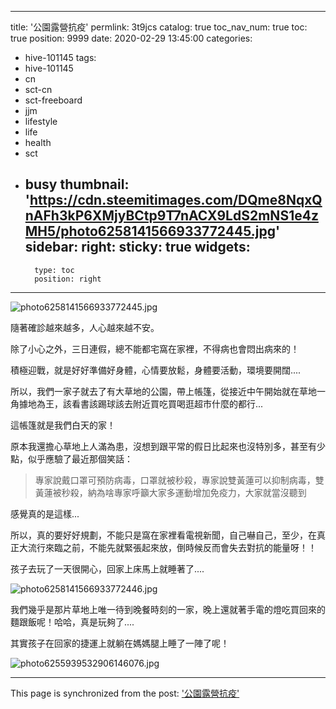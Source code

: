 
---
title: '公園露營抗疫'
permlink: 3t9jcs
catalog: true
toc_nav_num: true
toc: true
position: 9999
date: 2020-02-29 13:45:00
categories:
- hive-101145
tags:
- hive-101145
- cn
- sct-cn
- sct-freeboard
- jjm
- lifestyle
- life
- health
- sct
- busy
thumbnail: 'https://cdn.steemitimages.com/DQme8NqxQnAFh3kP6XMjyBCtp9T7nACX9LdS2mNS1e4zMH5/photo6258141566933772445.jpg'
sidebar:
    right:
        sticky: true
widgets:
    -
        type: toc
        position: right
---


![photo6258141566933772445.jpg](https://cdn.steemitimages.com/DQme8NqxQnAFh3kP6XMjyBCtp9T7nACX9LdS2mNS1e4zMH5/photo6258141566933772445.jpg)

隨著確診越來越多，人心越來越不安。

除了小心之外，三日連假，總不能都宅窩在家裡，不得病也會悶出病來的！

積極迎戰，就是好好準備好身體，心情要放鬆，身體要活動，環境要開闊....

所以，我們一家子就去了有大草地的公園，帶上帳篷，從接近中午開始就在草地一角據地為王，該看書該踢球該去附近買吃買喝逛超市什麼的都行...

這帳篷就是我們白天的家！

原本我還擔心草地上人滿為患，沒想到跟平常的假日比起來也沒特別多，甚至有少點，似乎應驗了最近那個笑話：

>專家說戴口罩可預防病毒，口罩就被秒殺，專家說雙黃蓮可以抑制病毒，雙黃蓮被秒殺，納為啥專家呼籲大家多運動增加免疫力，大家就當沒聽到

感覺真的是這樣... 

所以，真的要好好規劃，不能只是窩在家裡看電視新聞，自己嚇自己，至少，在真正大流行來臨之前，不能先就緊張起來放，倒時候反而會失去對抗的能量呀！！

孩子去玩了一天很開心，回家上床馬上就睡著了.... 

![photo6258141566933772446.jpg](https://cdn.steemitimages.com/DQmSYZMqz1VNntv8L5C3gYjzFGHCjZcshSt8RoTRTaMKZYj/photo6258141566933772446.jpg)

我們幾乎是那片草地上唯一待到晚餐時刻的一家，晚上還就著手電的燈吃買回來的麵跟飯呢！哈哈，真是玩夠了.... 

其實孩子在回家的捷運上就躺在媽媽腿上睡了一陣了呢！

![photo6255939532906146076.jpg](https://cdn.steemitimages.com/DQmchQPZfnN34e4B6WQN3xfannbBZ4u5a3i4kH1AACeJptF/photo6255939532906146076.jpg)

- - -

This page is synchronized from the post: ['公園露營抗疫'](https://steemit.com/@deanliu/3t9jcs)
